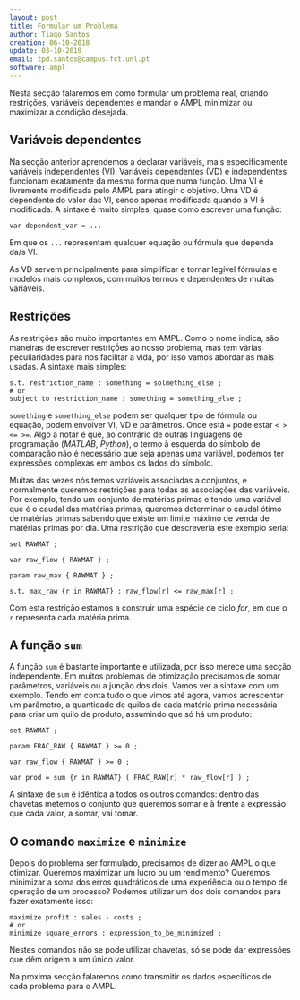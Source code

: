 ```yaml
---
layout: post
title: Formular um Problema
author: Tiago Santos
creation: 06-10-2018
update: 03-10-2019
email: tpd.santos@campus.fct.unl.pt
software: ampl
---
```


Nesta secção falaremos em como formular um problema real, criando restrições, variáveis dependentes e mandar o AMPL minimizar ou maximizar a condição desejada.


## Variáveis dependentes

Na secção anterior aprendemos a declarar variáveis, mais especificamente variáveis independentes (VI). Variáveis dependentes (VD) e independentes funcionam exatamente da mesma forma que numa função. Uma VI é livremente modificada pelo AMPL para atingir o objetivo. Uma VD é dependente do valor das VI, sendo apenas modificada quando a VI é modificada. A sintaxe é muito simples, quase como escrever uma função:

```
var dependent_var = ... 
```

Em que os `...` representam qualquer equação ou fórmula que dependa da/s VI.

As VD servem principalmente para simplificar e tornar legível fórmulas e modelos mais complexos, com muitos termos e dependentes de muitas variáveis.


## Restrições

As restrições são muito importantes em AMPL. Como o nome indica, são maneiras de escrever restriçṍes ao nosso problema, mas tem várias peculiaridades para nos facilitar a vida, por isso vamos abordar as mais usadas. A sintaxe mais simples:

```
s.t. restriction_name : something = solmething_else ;
# or
subject to restriction_name : something = something_else ;
```

`something` e `something_else` podem ser qualquer tipo de fórmula ou equação, podem envolver VI, VD e parâmetros. Onde está `=` pode estar `< > <= >=`. Algo a notar é que, ao contrário de outras linguagens de programação (*MATLAB*, *Python*), o termo à esquerda do símbolo de comparação não é necessário que seja apenas uma variável, podemos ter expressões complexas em ambos os lados do símbolo.

Muitas das vezes nós temos variáveis associadas a conjuntos, e normalmente queremos restrições para todas as associações das variáveis. Por exemplo, tendo um conjunto de matérias primas e tendo uma variável que é o caudal das matérias primas, queremos determinar o caudal ótimo de matérias primas sabendo que existe um limite máximo de venda de matérias primas por dia. Uma restrição que descreveria este exemplo seria:

```
set RAWMAT ;

var raw_flow { RAWMAT } ;

param raw_max { RAWMAT } ;

s.t. max_raw {r in RAWMAT} : raw_flow[r] <= raw_max[r] ;
```

Com esta restrição estamos a construir uma espécie de ciclo *for*, em que o `r` representa cada matéria prima.


## A função `sum`

A função `sum` é bastante importante e utilizada, por isso merece uma secção independente. Em muitos problemas de otimização precisamos de somar parâmetros, variáveis ou a junção dos dois. Vamos ver a sintaxe com um exemplo. Tendo em conta tudo o que vimos até agora, vamos acrescentar um parâmetro, a quantidade de quilos de cada matéria prima necessária para criar um quilo de produto, assumindo que só há um produto:

```
set RAWMAT ;

param FRAC_RAW { RAWMAT } >= 0 ;

var raw_flow { RAWMAT } >= 0 ;

var prod = sum {r in RAWMAT} ( FRAC_RAW[r] * raw_flow[r] ) ;
```

A sintaxe de `sum` é idêntica a todos os outros comandos: dentro das chavetas metemos o conjunto que queremos somar e à frente a expressão que cada valor, a somar, vai tomar.


## O comando `maximize` e `minimize`

Depois do problema ser formulado, precisamos de dizer ao AMPL o que otimizar. Queremos maximizar um lucro ou um rendimento? Queremos minimizar a soma dos erros quadráticos de uma experiência ou o tempo de operação de um processo? Podemos utilizar um dos dois comandos para fazer exatamente isso:

```
maximize profit : sales - costs ;
# or
minimize square_errors : expression_to_be_minimized ;
```

Nestes comandos não se pode utilizar chavetas, só se pode dar expressões que dêm origem a um único valor.

Na proxima secção falaremos como transmitir os dados específicos de cada problema para o AMPL.
